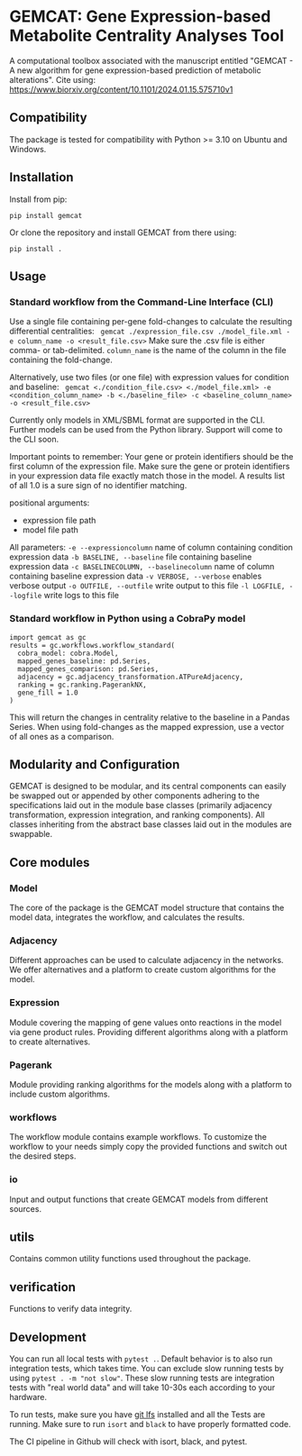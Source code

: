 # GEMCAT: Gene Expression-based Metabolite Centrality Analyses Tool
A computational toolbox associated with the manuscript entitled "GEMCAT - A new algorithm for gene expression-based prediction of metabolic alterations". 
Cite using: https://www.biorxiv.org/content/10.1101/2024.01.15.575710v1

## Compatibility
The package is tested for compatibility with Python >= 3.10 on Ubuntu and Windows.

## Installation
Install from pip:

```pip install gemcat```

Or clone the repository and install GEMCAT from there using:  

```pip install .```


## Usage

### Standard workflow from the Command-Line Interface (CLI)

Use a single file containing per-gene fold-changes to calculate the resulting differential centralities:
``` gemcat ./expression_file.csv ./model_file.xml -e column_name -o <result_file.csv>```
Make sure the .csv file is either comma- or tab-delimited.
`column_name` is the name of the column in the file containing the fold-change.

Alternatively, use two files (or one file) with expression values for condition and baseline:
``` gemcat <./condition_file.csv> <./model_file.xml> -e <condition_column_name> -b <./baseline_file> -c <baseline_column_name> -o <result_file.csv>```

Currently only models in XML/SBML format are supported in the CLI.
Further models can be used from the Python library.
Support will come to the CLI soon.

Important points to remember:
Your gene or protein identifiers should be the first column of the expression file.
Make sure the gene or protein identifiers in your expression data file exactly match those in the model.
A results list of all 1.0 is a sure sign of no identifier matching.

positional arguments:
- expression file path
- model file path

All parameters:
`-e --expressioncolumn` name of column containing condition expression data
`-b BASELINE, --baseline` file containing baseline expression data
`-c BASELINECOLUMN, --baselinecolumn` name of column containing baseline expression data
`-v VERBOSE, --verbose` enables verbose output
`-o OUTFILE, --outfile` write output to this file
`-l LOGFILE, --logfile` write logs to this file

### Standard workflow in Python using a CobraPy model
```
import gemcat as gc
results = gc.workflows.workflow_standard(
  cobra_model: cobra.Model,
  mapped_genes_baseline: pd.Series,
  mapped_genes_comparison: pd.Series,
  adjacency = gc.adjacency_transformation.ATPureAdjacency,
  ranking = gc.ranking.PagerankNX,
  gene_fill = 1.0
)
```
This will return the changes in centrality relative to the baseline in a Pandas Series.
When using fold-changes as the mapped expression, use a vector of all ones as a comparison.

## Modularity and Configuration
GEMCAT is designed to be modular, and its central components can easily be swapped out or appended by other components 
adhering to the specifications laid out in the module base classes (primarily adjacency transformation, expression integration, and ranking components).
All classes inheriting from the abstract base classes laid out in the modules are swappable.

## Core modules
### Model
The core of the package is the GEMCAT model structure that contains the model data, integrates the workflow, and calculates the results.
### Adjacency
Different approaches can be used to calculate adjacency in the networks.
We offer alternatives and a platform to create custom algorithms for the model.
### Expression
Module covering the mapping of gene values onto reactions in the model via gene product rules.
Providing different algorithms along with a platform to create alternatives.
### Pagerank
Module providing ranking algorithms for the models along with a platform to include custom algorithms.
### workflows
The workflow module contains example workflows.
To customize the workflow to your needs simply copy the provided functions and switch out the desired steps.
### io
Input and output functions that create GEMCAT models from different sources.
## utils
Contains common utility functions used throughout the package.
## verification
Functions to verify data integrity.


## Development
You can run all local tests with `pytest .`. Default behavior is to also run integration tests, which takes time.
You can exclude slow running tests by using `pytest . -m "not slow"`.
These slow running tests are integration tests with "real world data" and will take 10-30s each according to your hardware.

To run tests, make sure you have [git lfs](https://git-lfs.com/) installed and all the Tests are running.
Make sure to run `isort` and `black` to have properly formatted code.

The CI pipeline in Github will check with isort, black, and pytest.
